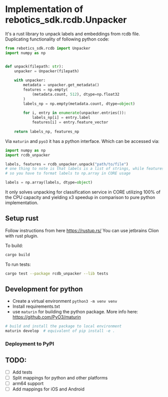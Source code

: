 # Implementation of rebotics_sdk.rcdb.Unpacker

It's a rust library to unpack labels and embeddings from rcdb file. Duplicating functionality of following python code:

```python
from rebotics_sdk.rcdb import Unpacker
import numpy as np


def unpack(filepath: str):
    unpacker = Unpacker(filepath)
    
    with unpacker:
        metadata = unpacker.get_metadata()
        features = np.empty(
            (metadata.count, 512), dtype=np.float32
        )
        labels_np = np.empty(metadata.count, dtype=object)
    
        for i, entry in enumerate(unpacker.entries()):
            labels_np[i] = entry.label
            features[i] = entry.feature_vector
    
    return labels_np, features_np
```

Via `maturin` and `pyo3` it has a python interface. Which can be accessed via:

```python
import numpy as np
import rcdb_unpacker

labels, features = rcdb_unpacker.unpack("path/to/file")
# one thing to note is that labels is a list of strings, while features is np.array
# so you have to format labels to np.array in CORE usage

labels = np.array(labels, dtype=object)
```

It only solves unpacking for classification service in CORE utilizing 100% of the CPU capacity and yielding x3 speedup in comparison to pure python implementation.

## Setup rust
Follow instructions from here https://rustup.rs/
You can use jetbrains Clion with rust plugin.

To build:
```bash
cargo build
```


To run tests:
```bash
cargo test --package rcdb_unpacker --lib tests
```


## Development for python

* Create a virtual environment `python3 -m venv venv`
* Install requirements.txt
* use `maturin` for building the python package. More info here: https://github.com/PyO3/maturin

```bash
# build and install the package to local environment
maturin develop  # equivalent of pip install -e . 

```

### Deployment to PyPI


## TODO:
* [ ] Add tests
* [ ] Split mappings for python and other platforms
* [ ] arm64 support
* [ ] Add mappings for iOS and Android

